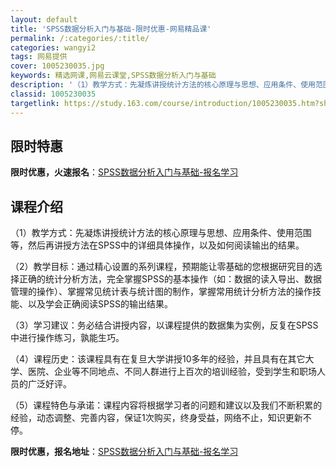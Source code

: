 ```yaml
---
layout: default
title: 'SPSS数据分析入门与基础-限时优惠-网易精品课'
permalink: /:categories/:title/
categories: wangyi2
tags: 网易提供
cover: 1005230035.jpg
keywords: 精选网课,网易云课堂,SPSS数据分析入门与基础
description: '（1）教学方式：先凝炼讲授统计方法的核心原理与思想、应用条件、使用范围等，然后再讲授方法在SPSS中的详细具体操作，以及'
classid: 1005230035
targetlink: https://study.163.com/course/introduction/1005230035.htm?share=1&shareId=1025206652&utm_campaign=share&utm_medium=iphoneShare&utm_source=&utm_u=1025206652
---
```


## 限时特惠

**限时优惠，火速报名**：[SPSS数据分析入门与基础-报名学习](https://study.163.com/course/introduction/1005230035.htm?share=1&shareId=1025206652&utm_campaign=share&utm_medium=iphoneShare&utm_source=&utm_u=1025206652)

## 课程介绍

（1）教学方式：先凝炼讲授统计方法的核心原理与思想、应用条件、使用范围等，然后再讲授方法在SPSS中的详细具体操作，以及如何阅读输出的结果。

（2）教学目标：通过精心设置的系列课程，预期能让零基础的您根据研究目的选择正确的统计分析方法，完全掌握SPSS的基本操作（如：数据的读入导出、数据管理的操作）、掌握常见统计表与统计图的制作，掌握常用统计分析方法的操作技能、以及学会正确阅读SPSS的输出结果。

（3）学习建议：务必结合讲授内容，以课程提供的数据集为实例，反复在SPSS中进行操作练习，孰能生巧。

（4）课程历史：该课程具有在复旦大学讲授10多年的经验，并且具有在其它大学、医院、企业等不同地点、不同人群进行上百次的培训经验，受到学生和职场人员的广泛好评。

（5）课程特色与承诺：课程内容将根据学习者的问题和建议以及我们不断积累的经验，动态调整、完善内容，保证1次购买，终身受益，网络不止，知识更新不停。

**限时优惠，报名地址**：[SPSS数据分析入门与基础-报名学习](https://study.163.com/course/introduction/1005230035.htm?share=1&shareId=1025206652&utm_campaign=share&utm_medium=iphoneShare&utm_source=&utm_u=1025206652)

